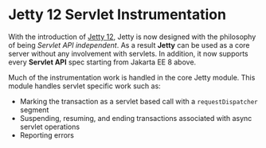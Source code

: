 # Jetty 12 Servlet Instrumentation

With the introduction of [Jetty 12](https://webtide.com/introducing-jetty-12/), Jetty is now designed with the philosophy of being *Servlet API independent*.
As a result **Jetty** can be used as a core server without any involvement with servlets. 
In addition, it now supports every **Servlet API** spec starting from Jakarta EE 8 above.

Much of the instrumentation work is handled in the core Jetty module. This module handles servlet specific work such as:

- Marking the transaction as a servlet based call with a `requestDispatcher` segment
- Suspending, resuming, and ending transactions associated with async servlet operations
- Reporting errors
